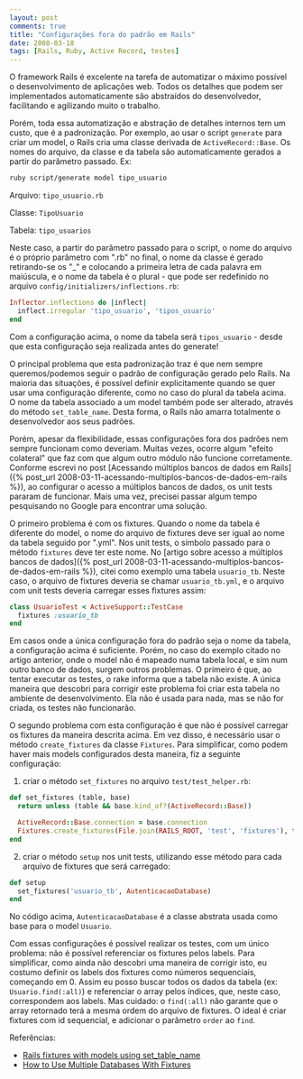 ```yaml
---
layout: post
comments: true
title: "Configurações fora do padrão em Rails"
date: 2008-03-18
tags: [Rails, Ruby, Active Record, testes]
---
```

O framework Rails é excelente na tarefa de automatizar o máximo possível o desenvolvimento de aplicações web. Todos os detalhes que podem ser implementados automaticamente são abstraídos do desenvolvedor, facilitando e agilizando muito o trabalho.

Porém, toda essa automatização e abstração de detalhes internos tem um custo, que é a padronização. Por exemplo, ao usar o script `generate` para criar um model, o Rails cria uma classe derivada de `ActiveRecord::Base`. Os nomes do arquivo, da classe e da tabela são automaticamente gerados a partir do parâmetro passado. Ex:

```bash
ruby script/generate model tipo_usuario
```

Arquivo: `tipo_usuario.rb`

Classe: `TipoUsuario`

Tabela: `tipo_usuarios`

Neste caso, a partir do parâmetro passado para o script, o nome do arquivo é o próprio parâmetro com ".rb" no final, o nome da classe é gerado retirando-se os "\_" e colocando a primeira letra de cada palavra em maiúscula, e o nome da tabela é o plural - que pode ser redefinido no arquivo `config/initializers/inflections.rb`:

```ruby
Inflector.inflections do |inflect|
  inflect.irregular 'tipo_usuario', 'tipos_usuario'
end
```

Com a configuração acima, o nome da tabela será `tipos_usuario` - desde que esta configuração seja realizada antes do generate!

O principal problema que esta padronização traz é que nem sempre queremos/podemos seguir o padrão de configuração gerado pelo Rails. Na maioria das situações, é possível definir explicitamente quando se quer usar uma configuração diferente, como no caso do plural da tabela acima. O nome da tabela associado a um model também pode ser alterado, através do método `set_table_name`. Desta forma, o Rails não amarra totalmente o desenvolvedor aos seus padrões.

Porém, apesar da flexibilidade, essas configurações fora dos padrões nem sempre funcionam como deveriam. Muitas vezes, ocorre algum "efeito colateral" que faz com que algum outro módulo não funcione corretamente. Conforme escrevi no post [Acessando múltiplos bancos de dados em Rails]({% post_url 2008-03-11-acessando-multiplos-bancos-de-dados-em-rails %}), ao configurar o acesso a múltiplos bancos de dados, os unit tests pararam de funcionar. Mais uma vez, precisei passar algum tempo pesquisando no Google para encontrar uma solução.

O primeiro problema é com os fixtures. Quando o nome da tabela é diferente do model, o nome do arquivo de fixtures deve ser igual ao nome da tabela seguido por ".yml". Nos unit tests, o símbolo passado para o método `fixtures` deve ter este nome. No [artigo sobre acesso a múltiplos bancos de dados]({% post_url 2008-03-11-acessando-multiplos-bancos-de-dados-em-rails %}), citei como exemplo uma tabela `usuario_tb`. Neste caso, o arquivo de fixtures deveria se chamar `usuario_tb.yml`, e o arquivo com unit tests deveria carregar esses fixtures assim:

```ruby
class UsuarioTest < ActiveSupport::TestCase
  fixtures :usuario_tb
end
```

Em casos onde a única configuração fora do padrão seja o nome da tabela, a configuração acima é suficiente. Porém, no caso do exemplo citado no artigo anterior, onde o model não é mapeado numa tabela local, e sim num outro banco de dados, surgem outros problemas. O primeiro é que, ao tentar executar os testes, o rake informa que a tabela não existe. A única maneira que descobri para corrigir este problema foi criar esta tabela no ambiente de desenvolvimento. Ela não é usada para nada, mas se não for criada, os testes não funcionarão.

O segundo problema com esta configuração é que não é possível carregar os fixtures da maneira descrita acima. Em vez disso, é necessário usar o método `create_fixtures` da classe `Fixtures`. Para simplificar, como podem haver mais models configurados desta maneira, fiz a seguinte configuração:

1. criar o método `set_fixtures` no arquivo `test/test_helper.rb`:

```ruby
def set_fixtures (table, base)
  return unless (table && base.kind_of?(ActiveRecord::Base))

  ActiveRecord::Base.connection = base.connection
  Fixtures.create_fixtures(File.join(RAILS_ROOT, 'test', 'fixtures'), table) { base.connection }
end
```

2. criar o método `setup` nos unit tests, utilizando esse método para cada arquivo de fixtures que será carregado:

```ruby
def setup
  set_fixtures('usuario_tb', AutenticacaoDatabase)
end
```

No código acima, `AutenticacaoDatabase` é a classe abstrata usada como base para o model `Usuario`.

Com essas configurações é possível realizar os testes, com um único problema: não é possível referenciar os fixtures pelos labels. Para simplificar, como ainda não descobri uma maneira de corrigir isto, eu costumo definir os labels dos fixtures como números sequenciais, começando em 0. Assim eu posso buscar todos os dados da tabela (ex: `Usuario.find(:all)`) e referenciar o array pelos índices, que, neste caso, correspondem aos labels. Mas cuidado: o `find(:all)` não garante que o array retornado terá a mesma ordem do arquivo de fixtures. O ideal é criar fixtures com id sequencial, e adicionar o parâmetro `order` ao `find`.

Referências:

- [Rails fixtures with models using set\_table\_name](http://www.missiondata.com/blog/uncategorized/80/rails-fixtures-with-models-using-set_table_name)
- [How to Use Multiple Databases With Fixtures](http://wiki.rubyonrails.org/rails/pages/HowtoUseMultipleDatabasesWithFixtures)
